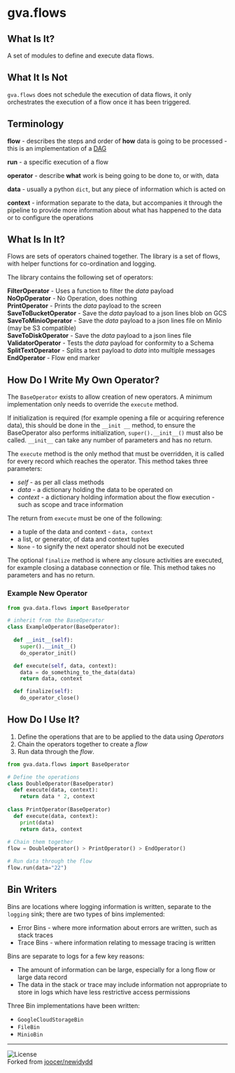 # gva.flows

## What Is It?

A set of modules to define and execute data flows.

## What It Is Not

`gva.flows` does not schedule the execution of data flows, it only orchestrates the execution of a flow once it has been triggered.

## Terminology

**flow** - describes the steps and order of **how** data is going to be processed - this is an implementation of a [DAG](https://en.wikipedia.org/wiki/Directed_acyclic_graph#Data_processing_networks)   

**run** - a specific execution of a flow

**operator** - describe **what** work is being going to be done to, or with, data  

**data** - usually a python `dict`, but any piece of information which is acted on   

**context** - information separate to the data, but accompanies it through the pipeline to provide more information about what has happened to the data or to configure the operations  

## What Is In It?

Flows are sets of operators chained together. The library is a set of flows, with helper functions for co-ordination and logging.

The library contains the following set of operators:

**FilterOperator** - Uses a function to filter the _data_ payload    
**NoOpOperator** - No Operation, does nothing  
**PrintOperator** - Prints the _data_ payload to the screen  
**SaveToBucketOperator** - Save the _data_ payload to a json lines blob on GCS  
**SaveToMinioOperator** - Save the _data_ payload to a json lines file on MinIo (may be S3 compatible)    
**SaveToDiskOperator** - Save the _data_ payload to a json lines file
**ValidatorOperator** - Tests the _data_ payload for conformity to a Schema  
**SplitTextOperator** - Splits a text payload to _data_ into multiple messages
**EndOperator** - Flow end marker  

## How Do I Write My Own Operator?

The `BaseOperator` exists to allow creation of new operators. A minimum implementation only needs to override the `execute` method.

If initialization is required (for example opening a file or acquiring reference data), this should be done in the `__init __` method, to ensure the BaseOperator also performs initialization, `super().__init__()` must also be called. `__init__` can take any number of parameters and has no return.

The `execute` method is the only method that must be overridden, it is called for every record which reaches the operator. This method takes three parameters:

- _self_ - as per all class methods
- _data_ - a dictionary holding the data to be operated on
- _context_ - a dictionary holding information about the flow execution - such as scope and trace information

The return from `execute` must be one of the following:

- a tuple of the data and context - `data, context`
- a list, or generator, of data and context tuples
- `None` - to signify the next operator should not be executed

The optional `finalize` method is where any closure activities are executed, for example closing a database connection or file. This method takes no parameters and has no return.

### Example New Operator
~~~python
from gva.data.flows import BaseOperator

# inherit from the BaseOperator
class ExampleOperator(BaseOperator):
 
  def __init__(self):
    super().__init__()
    do_operator_init()

  def execute(self, data, context):
    data = do_something_to_the_data(data)
    return data, context

  def finalize(self):
    do_operator_close()
~~~


## How Do I Use It?

1) Define the operations that are to be applied to the data using _Operators_
2) Chain the operators together to create a _flow_
3) Run data through the _flow_.

~~~python
from gva.data.flows import BaseOperator

# Define the operations
class DoubleOperator(BaseOperator)
  def execute(data, context):
    return data * 2, context
    
class PrintOperator(BaseOperator)
  def execute(data, context):
    print(data)
    return data, context
    
# Chain them together
flow = DoubleOperator() > PrintOperator() > EndOperator()

# Run data through the flow
flow.run(data="22")
~~~

## Bin Writers

Bins are locations where logging information is written, separate to the `logging` sink;
there are two types of bins implemented:

- Error Bins - where more information about errors are written, such as stack traces
- Trace Bins - where information relating to message tracing is written

Bins are separate to logs for a few key reasons:

- The amount of information can be large, especially for a long flow or large data record
- The data in the stack or trace may include information not appropriate to store in logs
  which have less restrictive access permissions

Three Bin implementations have been written:

- `GoogleCloudStorageBin`
- `FileBin`
- `MinioBin`

---  
![License](https://img.shields.io/badge/License-Apache%202.0-blue.svg)  
Forked from [joocer/newidydd](https://github.com/joocer/newidydd) 